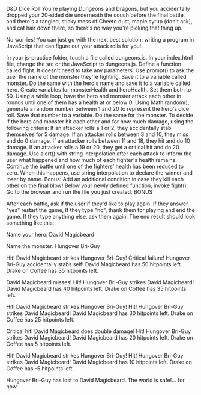 D&D Dice Roll
You're playing Dungeons and Dragons, but you accidentally dropped your 20-sided die underneath the couch before the final battle, and there's a tangled, sticky mess of Cheeto dust, maple syrup (don't ask), and cat hair down there, so there's no way you're picking that thing up.

No worries! You can just go with the next best solution: writing a program in JavaScript that can figure out your attack rolls for you!

In your js-practice folder, touch a file called dungeons.js.
In your index.html file, change the src or the JavaScript to dungeons.js.
Define a function called fight. It doesn't need to take any parameters.
Use prompt() to ask the user the name of the monster they're fighting. Save it to a variable called monster.
Do the same with the hero's name and save it to a variable called hero.
Create variables for monsterHealth and heroHealth. Set them both to 50.
Using a while loop, have the hero and monster attack each other in rounds until one of them has a health at or below 0.
Using Math.random(), generate a random number between 1 and 20 to represent the hero's dice roll. Save that number to a variable.
Do the same for the monster.
To decide if the hero and monster hit each other and for how much damage, using the following criteria:
If an attacker rolls a 1 or 2, they accidentally stab themselves for 5 damage.
If an attacker rolls between 3 and 10, they miss and do 0 damage.
If an attacker rolls between 11 and 18, they hit and do 10 damage.
If an attacker rolls a 19 or 20, they get a critical hit and do 20 damage.
Use alert() with string interpolation after each attack to inform the user what happened and how much of each fighter's health remains.
Continue the battle until one of the fighters' health has been reduced to zero. When this happens, use string interpolation to declare the winner and loser by name.
Bonus: Add an additional condition in case they kill each other on the final blow!
Below your newly defined function, invoke fight().
Go to the browser and run the file you just created.
BONUS

After each battle, ask if the user if they'd like to play again.
If they answer "yes" restart the game,
If they type "no", thank them for playing and end the game.
If they type anything else, ask them again.
The end result should look something like this:

Name your hero:
David Magicbeard

Name the monster:
Hungover Bri-Guy

Hit! David Magicbeard strikes Hungover Bri-Guy!
Critical failure! Hungover Bri-Guy accidentally stabs self!
David Magicbeard has 50 hitpoints left. Drake on Coffee has 35 hitpoints left.

David Magicbeard misses!
Hit! Hungover Bri-Guy strikes David Magicbeard!
David Magicbeard has 40 hitpoints left. Drake on Coffee has 35 hitpoints left.

Hit! David Magicbeard strikes Hungover Bri-Guy!
Hit! Hungover Bri-Guy strikes David Magicbeard!
David Magicbeard has 30 hitpoints left. Drake on Coffee has 25 hitpoints left.

Critical hit! David Magicbeard does double damage!
Hit! Hungover Bri-Guy strikes David Magicbeard!
David Magicbeard has 20 hitpoints left. Drake on Coffee has 5 hitpoints left.

Hit! David Magicbeard strikes Hungover Bri-Guy!
Hit! Hungover Bri-Guy strikes David Magicbeard!
David Magicbeard has 10 hitpoints left. Drake on Coffee has -5 hitpoints left.

Hungover Bri-Guy has lost to David Magicbeard. The world is safe!... for now.
